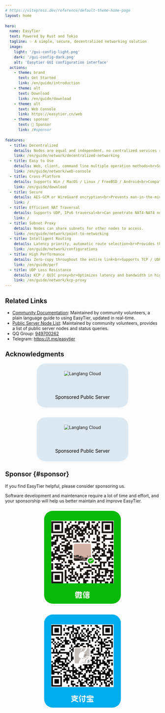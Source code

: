```yaml
---
# https://vitepress.dev/reference/default-theme-home-page
layout: home

hero:
  name: EasyTier
  text: Powered by Rust and Tokio
  tagline: ✨ A simple, secure, decentralized networking solution
  image:
    light: '/gui-config-light.png'
    dark: '/gui-config-dark.png'
    alt: 'Easytier GUI configuration interface'
  actions:
    - theme: brand
      text: Get Started
      link: /en/guide/introduction
    - theme: alt
      text: Download
      link: /en/guide/download
    - theme: alt
      text: Web Console
      link: https://easytier.cn/web
    - theme: sponsor
      text: 💚 Sponsor
      link: /#sponsor

features:
  - title: Decentralized
    details: Nodes are equal and independent, no centralized services required.<br>No distinction between client/server.
    link: /en/guide/network/decentralized-networking
  - title: Easy to Use
    details: Web, client, command line multiple operation methods<br>Supports one-click networking
    link: /en/guide/network/web-console
  - title: Cross-Platform
    details: Supports Win / MacOS / Linux / FreeBSD / Android<br>Compatible with X86 / ARM / MIPS architectures
    link: /en/guide/download
  - title: Secure
    details: AES-GCM or WireGuard encryption<br>Prevents man-in-the-middle attacks
    link: /
  - title: Efficient NAT Traversal
    details: Supports UDP, IPv6 traversal<br>Can penetrate NAT4-NAT4 networks
    link: /
  - title: Subnet Proxy
    details: Nodes can share subnets for other nodes to access.
    link: /en/guide/network/point-to-networking
  - title: Intelligent Routing
    details: Latency priority, automatic route selection<br>Provides the best network experience
    link: /en/guide/network/configurations
  - title: High Performance
    details: Zero-copy throughout the entire link<br>Supports TCP / UDP / WSS / WG and other protocols
    link: /en/guide/perf
  - title: UDP Loss Resistance
    details: KCP / QUIC proxy<br>Optimizes latency and bandwidth in high packet loss environments
    link: /en/guide/network/kcp-proxy
---
```


## Related Links

- [Community Documentation](https://doc.oee.icu): Maintained by community volunteers, a plain language guide to using EasyTier, updated in real-time.
- [Public Server Node List](https://easytier.gd.nkbpal.cn/status/easytier): Maintained by community volunteers, provides a list of public server nodes and status queries.
- QQ Group: [949700262](https://qm.qq.com/q/wFoTUChqZW)
- Telegram: https://t.me/easytier

## Acknowledgments

<div style="display: flex; justify-content: center; align-items: center; gap: 2rem; flex-wrap: wrap;">
  <a href="https://langlangy.cn/?i26c5a5" target="_blank" rel="noopener" style="text-decoration: none; color: inherit; border: 1px solid var(--vp-c-divider); border-radius: 28px; padding: 1.5rem; display: flex; flex-direction: column; align-items: center; justify-content: center; gap: 1rem; text-align: center; width: 250px; box-shadow: 0 2px 8px rgba(0,0,0,0.04); background-color: rgba(215, 230, 240, 0.81);">
    <img src="https://langlangy.cn/home/img/logo.png" alt="Langlang Cloud" style="height: 60px;">
    <span style="font-size: 0.95rem; color: black;">Sponsored Public Server</span>
  </a>

  <a href="https://www.rainyun.com/NjM0NzQ1_" target="_blank" rel="noopener" style="text-decoration: none; color: inherit; border: 1px solid var(--vp-c-divider); border-radius: 28px; padding: 1.5rem; display: flex; flex-direction: column; align-items: center; justify-content: center; gap: 1rem; text-align: center; width: 250px; box-shadow: 0 2px 8px rgba(0,0,0,0.04); background-color: rgba(215, 230, 240, 0.81);">
    <img src="https://app.rainyun.com/img/logo.d193755d.png" alt="Langlang Cloud" style="height: 60px;">
    <span style="font-size: 0.95rem; color: black;">Sponsored Public Server</span>
  </a>
</div>

## Sponsor {#sponsor}

If you find EasyTier helpful, please consider sponsoring us.

Software development and maintenance require a lot of time and effort, and your sponsorship will help us better maintain and improve EasyTier.

<div style="display: flex; justify-content: center; gap: 2rem; margin-top: 1.5rem; flex-wrap: wrap;">
  <div style="text-align: center;">
    <img src="/assets/wechat.png" alt="WeChat" style="width: 250px; max-width: 100%; border-radius: 28px;" />
  </div>
  <div style="text-align: center;">
    <img src="/assets/alipay.png" alt="Alipay" style="width: 250px; max-width: 100%; border-radius: 28px;" />
  </div>
</div>

<Home />
